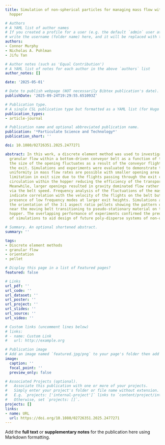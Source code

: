 ```yaml
---
title: Simulation of non-spherical particles for managing mass flow within a belt-driven
  hopper

# Authors
# A YAML list of author names
# If you created a profile for a user (e.g. the default `admin` user at `content/authors/admin/`), 
# write the username (folder name) here, and it will be replaced with their full name and linked to their profile.
authors:
- Connor Murphy
- Nicholas A. Pohlman
- Jifu Tan

# Author notes (such as 'Equal Contribution')
# A YAML list of notes for each author in the above `authors` list
author_notes: []

date: '2025-05-01'

# Date to publish webpage (NOT necessarily Bibtex publication's date).
publishDate: '2025-09-24T19:29:55.651093Z'

# Publication type.
# A single CSL publication type but formatted as a YAML list (for Hugo requirements).
publication_types:
- article-journal

# Publication name and optional abbreviated publication name.
publication: '*Particulate Science and Technology*'
publication_short: ''

doi: 10.1080/02726351.2025.2477271

abstract: In this work, a discrete element method was used to investigate pellet-shaped
  granular flow within a bottom-driven conveyor belt as a function of the exit area;
  the size of the opening fluctuates as a result of the conveyor flights passing through
  the exit. Simulations and experiments were evaluated to demonstrate that greater
  uniformity in mass flow rates are possible with smaller opening area. However, the
  limitation in exit size due to the flights passing through the exit causes some
  circulation within the hopper reducing the efficiency of the transport process.
  Meanwhile, larger openings resulted in gravity dominated flow rather than control
  via the belt speed. Frequency analysis of the fluctuations of the mass flow rate
  indicate correlation with the velocity of the flights on the belt but with less
  presence of low frequency modes at larger exit heights. Simulations also considered
  the orientation of the 3:1 aspect ratio pellets showing the pattern of plug flow
  near the moving belt transitioning to pseudo-stationary material on top of the storage
  hopper. The overlapping performance of experiments confirmed the predictive nature
  of simulations to aid design of future poly-disperse systems of non-uniform materials.

# Summary. An optional shortened abstract.
summary: ''

tags:
- Discrete element methods
- granular flow
- orientation
- pellet

# Display this page in a list of Featured pages?
featured: false

# Links
url_pdf: ''
url_code: ''
url_dataset: ''
url_poster: ''
url_project: ''
url_slides: ''
url_source: ''
url_video: ''

# Custom links (uncomment lines below)
# links:
# - name: Custom Link
#   url: http://example.org

# Publication image
# Add an image named `featured.jpg/png` to your page's folder then add a caption below.
image:
  caption: ''
  focal_point: ''
  preview_only: false

# Associated Projects (optional).
#   Associate this publication with one or more of your projects.
#   Simply enter your project's folder or file name without extension.
#   E.g. `projects: ['internal-project']` links to `content/project/internal-project/index.md`.
#   Otherwise, set `projects: []`.
projects: []
links:
- name: URL
  url: https://doi.org/10.1080/02726351.2025.2477271
---
```


Add the **full text** or **supplementary notes** for the publication here using Markdown formatting.
